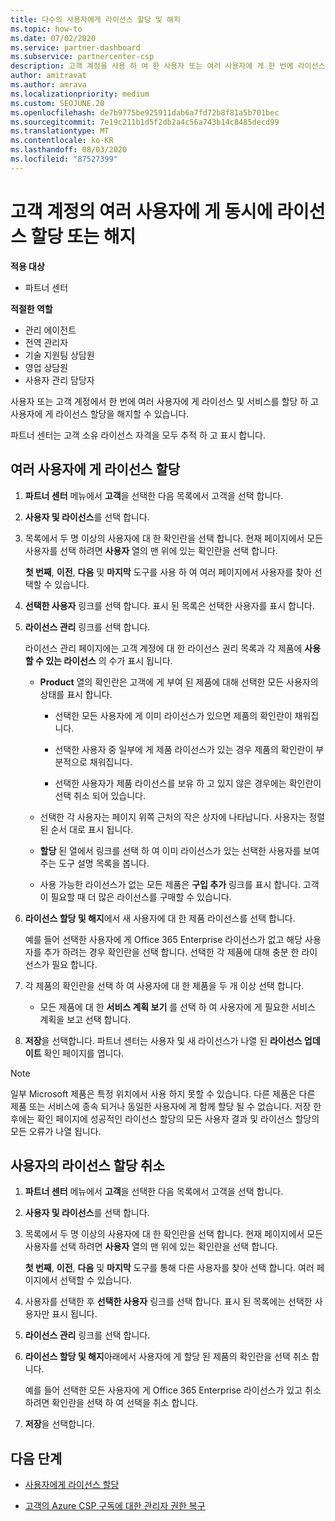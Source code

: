 ```yaml
---
title: 다수의 사용자에게 라이선스 할당 및 해지
ms.topic: how-to
ms.date: 07/02/2020
ms.service: partner-dashboard
ms.subservice: partnercenter-csp
description: 고객 계정을 사용 하 여 한 사용자 또는 여러 사용자에 게 한 번에 라이선스 및 서비스를 할당 하거나 해지 하는 방법에 대해 알아봅니다.
author: amitravat
ms.author: amrava
ms.localizationpriority: medium
ms.custom: SEOJUNE.20
ms.openlocfilehash: de7b9775be925911dab6a7fd72b8f81a5b701bec
ms.sourcegitcommit: 7e19c211b1d5f2db2a4c56a743b14c8485decd99
ms.translationtype: MT
ms.contentlocale: ko-KR
ms.lasthandoff: 08/03/2020
ms.locfileid: "87527399"
---
```

# <a name="assign-or-revoke-licenses-at-the-same-time-to-multiple-users-in-a-customer-account"></a>고객 계정의 여러 사용자에 게 동시에 라이선스 할당 또는 해지

**적용 대상**

- 파트너 센터

**적절한 역할**

- 관리 에이전트
- 전역 관리자
- 기술 지원팀 상담원
- 영업 상담원
- 사용자 관리 담당자

사용자 또는 고객 계정에서 한 번에 여러 사용자에 게 라이선스 및 서비스를 할당 하 고 사용자에 게 라이선스 할당을 해지할 수 있습니다.

파트너 센터는 고객 소유 라이선스 자격을 모두 추적 하 고 표시 합니다.

## <a name="assign-licenses-to-multiple-users"></a>여러 사용자에 게 라이선스 할당

1. **파트너 센터** 메뉴에서 **고객**을 선택한 다음 목록에서 고객을 선택 합니다.

2. **사용자 및 라이선스**를 선택 합니다.

3. 목록에서 두 명 이상의 사용자에 대 한 확인란을 선택 합니다. 현재 페이지에서 모든 사용자를 선택 하려면 **사용자** 열의 맨 위에 있는 확인란을 선택 합니다.

    **첫 번째**, **이전**, **다음** 및 **마지막** 도구를 사용 하 여 여러 페이지에서 사용자를 찾아 선택할 수 있습니다.

4. **선택한 사용자** 링크를 선택 합니다. 표시 된 목록은 선택한 사용자를 표시 합니다.

5. **라이선스 관리** 링크를 선택 합니다.

    라이선스 관리 페이지에는 고객 계정에 대 한 라이선스 권리 목록과 각 제품에 **사용할 수 있는 라이선스** 의 수가 표시 됩니다.

    - **Product** 열의 확인란은 고객에 게 부여 된 제품에 대해 선택한 모든 사용자의 상태를 표시 합니다.

       - 선택한 모든 사용자에 게 이미 라이선스가 있으면 제품의 확인란이 채워집니다.

       - 선택한 사용자 중 일부에 게 제품 라이선스가 있는 경우 제품의 확인란이 부분적으로 채워집니다.

       - 선택한 사용자가 제품 라이선스를 보유 하 고 있지 않은 경우에는 확인란이 선택 취소 되어 있습니다.

    - 선택한 각 사용자는 페이지 위쪽 근처의 작은 상자에 나타납니다. 사용자는 정렬 된 순서 대로 표시 됩니다.

    - **할당** 된 열에서 링크를 선택 하 여 이미 라이선스가 있는 선택한 사용자를 보여 주는 도구 설명 목록을 봅니다.

    - 사용 가능한 라이선스가 없는 모든 제품은 **구입 추가** 링크를 표시 합니다. 고객이 필요할 때 더 많은 라이선스를 구매할 수 있습니다.

6. **라이선스 할당 및 해지**에서 새 사용자에 대 한 제품 라이선스를 선택 합니다. 

   예를 들어 선택한 사용자에 게 Office 365 Enterprise 라이선스가 없고 해당 사용자를 추가 하려는 경우 확인란을 선택 합니다. 선택한 각 제품에 대해 충분 한 라이선스가 필요 합니다.

7. 각 제품의 확인란을 선택 하 여 사용자에 대 한 제품을 두 개 이상 선택 합니다.
    -   모든 제품에 대 한 **서비스 계획 보기** 를 선택 하 여 사용자에 게 필요한 서비스 계획을 보고 선택 합니다.

8. **저장**을 선택합니다. 파트너 센터는 사용자 및 새 라이선스가 나열 된 **라이선스 업데이트** 확인 페이지를 엽니다.

>[!NOTE]
>일부 Microsoft 제품은 특정 위치에서 사용 하지 못할 수 있습니다. 다른 제품은 다른 제품 또는 서비스에 종속 되거나 동일한 사용자에 게 함께 할당 될 수 없습니다. 저장 한 후에는 확인 페이지에 성공적인 라이선스 할당의 모든 사용자 결과 및 라이선스 할당의 모든 오류가 나열 됩니다.

## <a name="revoke-users-license-assignments"></a>사용자의 라이선스 할당 취소

1. **파트너 센터** 메뉴에서 **고객**을 선택한 다음 목록에서 고객을 선택 합니다.

2. **사용자 및 라이선스**를 선택 합니다.

3. 목록에서 두 명 이상의 사용자에 대 한 확인란을 선택 합니다. 현재 페이지에서 모든 사용자를 선택 하려면 **사용자** 열의 맨 위에 있는 확인란을 선택 합니다.

    **첫 번째**, **이전**, **다음** 및 **마지막** 도구를 통해 다른 사용자를 찾아 선택 합니다. 여러 페이지에서 선택할 수 있습니다.

4. 사용자를 선택한 후 **선택한 사용자** 링크를 선택 합니다. 표시 된 목록에는 선택한 사용자만 표시 됩니다.

5. **라이선스 관리** 링크를 선택 합니다.

6. **라이선스 할당 및 해지**아래에서 사용자에 게 할당 된 제품의 확인란을 선택 취소 합니다.

   예를 들어 선택한 모든 사용자에 게 Office 365 Enterprise 라이선스가 있고 취소 하려면 확인란을 선택 하 여 선택을 취소 합니다.

7. **저장**을 선택합니다.

## <a name="next-steps"></a>다음 단계

- [사용자에게 라이선스 할당](assign-licenses-to-users.md)

- [고객의 Azure CSP 구독에 대한 관리자 권한 복구](revoke-reinstate-csp.md)